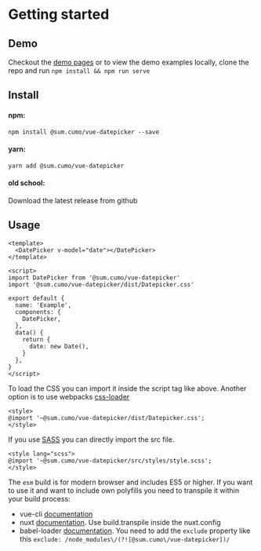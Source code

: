 # Getting started

## Demo

Checkout the [demo pages](/demo) or to view the demo examples locally, clone the repo and run `npm install && npm run serve`

## Install

#### npm:

`npm install @sum.cumo/vue-datepicker --save`

#### yarn:

`yarn add @sum.cumo/vue-datepicker`

#### old school:

Download the latest release from github

## Usage

```vue
<template>
  <DatePicker v-model="date"></DatePicker>
</template>

<script>
import DatePicker from '@sum.cumo/vue-datepicker'
import '@sum.cumo/vue-datepicker/dist/Datepicker.css'

export default {
  name: 'Example',
  components: {
    DatePicker,
  },
  data() {
    return {
      date: new Date(),
    }
  },
}
</script>
```

To load the CSS you can import it inside the script tag like above.
Another option is to use webpacks [css-loader](https://webpack.js.org/loaders/css-loader/)

```vue
<style>
@import '~@sum.cumo/vue-datepicker/dist/Datepicker.css';
</style>
```

If you use [SASS](https://sass-lang.com/) you can directly import the src file.

```vue
<style lang="scss">
@import '~@sum.cumo/vue-datepicker/src/styles/style.scss';
</style>
```

The `esm` build is for modern browser and includes ES5 or higher.
If you want to use it and want to include own polyfills you need to transpile it within your build process:

- vue-cli [documentation](https://cli.vuejs.org/config/#transpiledependencies)
- nuxt [documentation](https://cli.vuejs.org/config/#transpiledependencies). Use build.transpile inside the nuxt.config
- babel-loader [documentation](https://babeljs.io/docs/en/options#exclude). You need to add the `exclude` property like this `exclude: /node_modules\/(?![@sum.cumo\/vue-datepicker])/`
